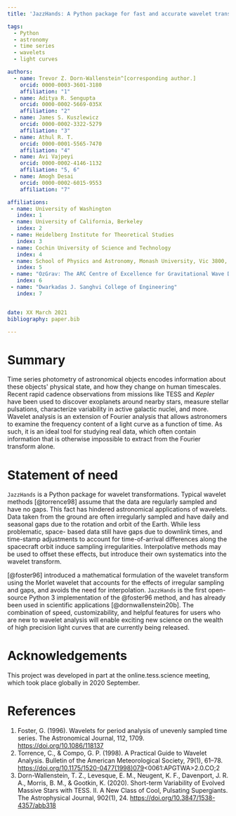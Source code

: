 ```yaml
---
title: 'JazzHands: A Python package for fast and accurate wavelet transformations on unevenly sampled data'

tags:
  - Python
  - astronomy
  - time series
  - wavelets
  - light curves

authors:
  - name: Trevor Z. Dorn-Wallenstein^[corresponding author.]
    orcid: 0000-0003-3601-3180
    affiliation: "1"
  - name: Aditya R. Sengupta
    orcid: 0000-0002-5669-035X
    affiliation: "2"
  - name: James S. Kuszlewicz
    orcid: 0000-0002-3322-5279
    affiliation: "3"
  - name: Athul R. T.
    orcid: 0000-0001-5565-7470
    affiliation: "4"
  - name: Avi Vajpeyi
    orcid: 0000-0002-4146-1132
    affiliation: "5, 6"
  - name: Amogh Desai
    orcid: 0000-0002-6015-9553
    affiliation: "7"

affiliations:
 - name: University of Washington
   index: 1
 - name: University of California, Berkeley
   index: 2
 - name: Heidelberg Institute for Theoretical Studies
   index: 3
 - name: Cochin University of Science and Technology
   index: 4
 - name: School of Physics and Astronomy, Monash University, Vic 3800, Australia
   index: 5
 - name: "OzGrav: The ARC Centre of Excellence for Gravitational Wave Discovery, Clayton VIC 3800, Australia"
   index: 6
 - name: "Dwarkadas J. Sanghvi College of Engineering"
   index: 7


date: XX March 2021
bibliography: paper.bib

---
```


# Summary

Time series photometry of astronomical objects encodes information about
these objects' physical state, and how they change on human timescales. Recent rapid cadence observations from missions like TESS and *Kepler* have been used to discover exoplanets around nearby stars, measure stellar pulsations, characterize variability in active galactic nuclei, and more. Wavelet analysis is an extension of Fourier analysis that allows astronomers to examine the frequency content of a light curve as a function of time. As such, it is an
ideal tool for studying real data, which often contain information that is
otherwise impossible to extract from the Fourier transform alone.

# Statement of need

`JazzHands` is a Python package for wavelet transformations. Typical wavelet
methods [@torrence98] assume that the data are regularly sampled and have
no gaps. This fact has hindered astronomical applications of wavelets. Data
taken from the ground are often irregularly sampled and have daily and seasonal
gaps due to the rotation and orbit of the Earth. While less problematic, space-
based data still have gaps due to downlink times, and time-stamp adjustments to
account for time-of-arrival differences along the spacecraft orbit induce
sampling irregularities. Interpolative methods may be used to offset these
effects, but introduce their own systematics into the wavelet transform.

[@foster96] introduced a mathematical formulation of the wavelet transform
using the Morlet wavelet that accounts for the effects of irregular sampling
and gaps, and avoids the need for interpolation.
`JazzHands` is the first open-source Python 3 implementation of the @foster96 method,
and has already been used in scientific applications [@dornwallenstein20b]. The
combination of speed, customizability, and helpful features for users who are new to
wavelet analysis will enable exciting new science on the wealth of high precision light
curves that are currently being released.

# Acknowledgements

This project was developed in part at the online.tess.science meeting, which
took place globally in 2020 September.

# References

1. Foster, G. (1996). Wavelets for period analysis of unevenly sampled time series. The Astronomical Journal, 112, 1709. https://doi.org/10.1086/118137
2. Torrence, C., & Compo, G. P. (1998). A Practical Guide to Wavelet Analysis. Bulletin of the American Meteorological Society, 79(1), 61–78. https://doi.org/10.1175/1520-0477(1998)079<0061:APGTWA>2.0.CO;2
3. Dorn-Wallenstein, T. Z., Levesque, E. M., Neugent, K. F., Davenport, J. R. A., Morris, B. M., & Gootkin, K. (2020). Short-term Variability of Evolved Massive Stars with TESS. II. A New Class of Cool, Pulsating Supergiants. The Astrophysical Journal, 902(1), 24. https://doi.org/10.3847/1538-4357/abb318
